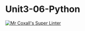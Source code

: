 # Unit3-06-Python
[![Mr Coxall's Super Linter](https://github.com/ICS3U-Programming-JoannaK/Unit3-06-Python/workflows/Mr%20Coxall's%20Super%20Linter/badge.svg)](https://github.com/ICS3U-Programming-JoannaK/Unit3-06-Python/actions/)
